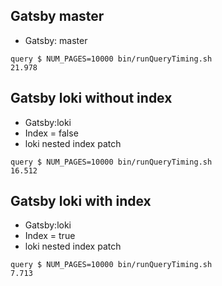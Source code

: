 ## Gatsby master

- Gatsby: master

```
query $ NUM_PAGES=10000 bin/runQueryTiming.sh
21.978
```

## Gatsby loki without index

- Gatsby:loki
- Index = false
- loki nested index patch

```
query $ NUM_PAGES=10000 bin/runQueryTiming.sh
16.512
```

## Gatsby loki with index

- Gatsby:loki
- Index = true
- loki nested index patch

```
query $ NUM_PAGES=10000 bin/runQueryTiming.sh
7.713
```
